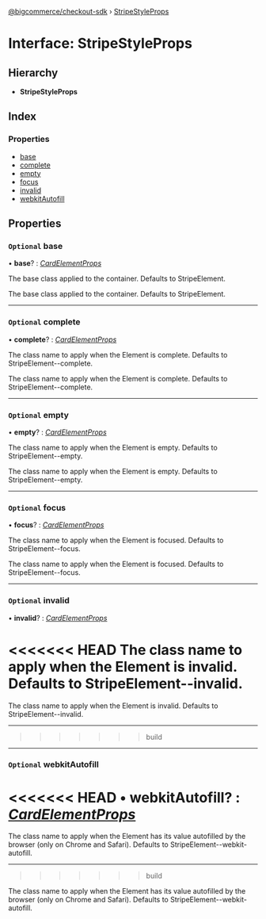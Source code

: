 [@bigcommerce/checkout-sdk](../README.md) › [StripeStyleProps](stripestyleprops.md)

# Interface: StripeStyleProps

## Hierarchy

* **StripeStyleProps**

## Index

### Properties

* [base](stripestyleprops.md#optional-base)
* [complete](stripestyleprops.md#optional-complete)
* [empty](stripestyleprops.md#optional-empty)
* [focus](stripestyleprops.md#optional-focus)
* [invalid](stripestyleprops.md#optional-invalid)
* [webkitAutofill](stripestyleprops.md#optional-webkitautofill)

## Properties

### `Optional` base

• **base**? : *[CardElementProps](cardelementprops.md)*

The base class applied to the container.
Defaults to StripeElement.

The base class applied to the container. Defaults to StripeElement.

___

### `Optional` complete

• **complete**? : *[CardElementProps](cardelementprops.md)*

The class name to apply when the Element is complete.
Defaults to StripeElement--complete.

The class name to apply when the Element is complete. Defaults to StripeElement--complete.

___

### `Optional` empty

• **empty**? : *[CardElementProps](cardelementprops.md)*

The class name to apply when the Element is empty.
Defaults to StripeElement--empty.

The class name to apply when the Element is empty. Defaults to StripeElement--empty.

___

### `Optional` focus

• **focus**? : *[CardElementProps](cardelementprops.md)*

The class name to apply when the Element is focused.
Defaults to StripeElement--focus.

The class name to apply when the Element is focused. Defaults to StripeElement--focus.

___

### `Optional` invalid

• **invalid**? : *[CardElementProps](cardelementprops.md)*

<<<<<<< HEAD
The class name to apply when the Element is invalid.
Defaults to StripeElement--invalid.
=======
The class name to apply when the Element is invalid. Defaults to StripeElement--invalid.

___
<a id="webkitautofill"></a>
>>>>>>> build

___

### `Optional` webkitAutofill

<<<<<<< HEAD
• **webkitAutofill**? : *[CardElementProps](cardelementprops.md)*
=======
The class name to apply when the Element has its value autofilled by the browser (only on Chrome and Safari). Defaults to StripeElement--webkit-autofill.

___
>>>>>>> build

The class name to apply when the Element has its value
autofilled by the browser (only on Chrome and Safari).
Defaults to StripeElement--webkit-autofill.
